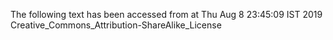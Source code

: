 The following text has been accessed from at Thu Aug 8 23:45:09 IST 2019
Creative_Commons_Attribution-ShareAlike_License
